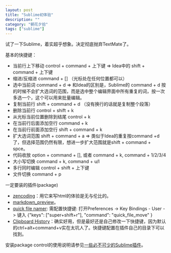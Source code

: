 ```yaml
---
layout: post
title: "Sublime初体验"
description: ""
category: "朝花夕拾"
tags: ["sublime"]
---
```


试了一下Sublime，着实超乎想象。决定彻底抛弃TextMate了。

基本的快捷键：

*   当前行上下移动 control + command + 上下键 => Idea中的 shift + command + 上下键
*   缩进/反缩进 command + [] （光标处在任何位置都可以）
*   选中当前词 command + d => 和Idea的区别是，Sublime的 command + d 按的时候不会扩大选词的范围，而是选中整个编辑界面中所有重复的词，按一次多选一个，这个可以用来批量编辑。
*   复制当前行 shift + command + d （没有换行的话就是复制整个段落）
*   删除当前行 control + shift + k 
*   从光标当前位置删除到结尾 control + k
*   在当前行后面添加空行 command + k	
*   在当前行前面添加空行 shift + command + k
*   扩大选词范围 shift + command + a => 类似于Idea的重复按command +d了，但选择范围仍然有限，想进一步扩大范围就是shift + command + spce。
*   代码收放 option + command + [], 或者	command + k, command + 1/2/3/4
*   大小写切换 command + k, command + u/l
*   多行同时编辑 control + shift + 上下键
*   文件切换 command + p

一定要装的插件(package)

*  [zencoding](http://lucifr.com/139231/zencoding-in-sublime-text-2/)：用它来写html的体验是无与伦比的。
*  [markdown_preview](http://lucifr.com/2012/02/20/sublime-text-2-markdown-%E9%A2%84%E8%A7%88%E6%8F%92%E4%BB%B6/")。
*  [quick file namer](https://github.com/wulftone/sublime-text-2-quick-file-renamer): 需配置快捷键: 打开Preferences -> Key Bindings - User -> 键入 {"keys": ["super+shift+r"], "command": "quick_file_move" }
*  [Clipboard History](https://github.com/kemayo/sublime-text-2-clipboard-history)：确实好用，但是最好还是自己修改一下快捷键，因为默认的ctrl+alt+command+v实在太坑人了。快捷键配置在插件自己的目录下可以找到。

安装package control的使用说明请参见[一些必不可少的Sublime插件](http://www.qianduan.net/essential-to-sublime-the-text-2-plugins.html")。